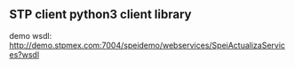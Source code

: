 ## STP client python3 client library

demo wsdl: http://demo.stpmex.com:7004/speidemo/webservices/SpeiActualizaServices?wsdl

